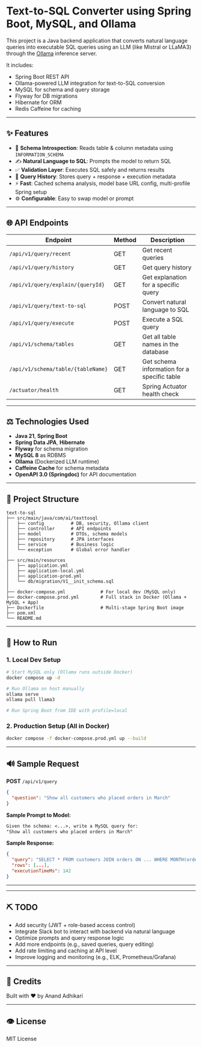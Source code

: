 # Text-to-SQL Converter using Spring Boot, MySQL, and Ollama

This project is a Java backend application that converts natural language queries into executable SQL queries using an LLM (like Mistral or LLaMA3) through the [Ollama](https://ollama.com) inference server.

It includes:

* Spring Boot REST API
* Ollama-powered LLM integration for text-to-SQL conversion
* MySQL for schema and query storage
* Flyway for DB migrations
* Hibernate for ORM
* Redis Caffeine for caching

---

## ✨ Features

* 🔎 **Schema Introspection**: Reads table & column metadata using `INFORMATION_SCHEMA`
* ✍️ **Natural Language to SQL**: Prompts the model to return SQL
* ✅ **Validation Layer**: Executes SQL safely and returns results
* 🎯 **Query History**: Stores query + response + execution metadata
* ⚡ **Fast**: Cached schema analysis, model base URL config, multi-profile Spring setup
* ⚙️ **Configurable**: Easy to swap model or prompt

---

## 🌐 API Endpoints

| Endpoint                           | Method | Description                                 |
| ---------------------------------- | ------ | ------------------------------------------- |
| `/api/v1/query/recent`             | GET    | Get recent queries                          |
| `/api/v1/query/history`            | GET    | Get query history                           |
| `/api/v1/query/explain/{queryId}`  | GET    | Get explanation for a specific query        |
| `/api/v1/query/text-to-sql`        | POST   | Convert natural language to SQL             |
| `/api/v1/query/execute`            | POST   | Execute a SQL query                         |
| `/api/v1/schema/tables`            | GET    | Get all table names in the database         |
| `/api/v1/schema/table/{tableName}` | GET    | Get schema information for a specific table |
| `/actuator/health`                 | GET    | Spring Actuator health check                |

---

## ⚖️ Technologies Used

* **Java 21**, **Spring Boot**
* **Spring Data JPA**, **Hibernate**
* **Flyway** for schema migration
* **MySQL 8** as RDBMS
* **Ollama** (Dockerized LLM runtime)
* **Caffeine Cache** for schema metadata
* **OpenAPI 3.0 (Springdoc)** for API documentation

---

## 🚀 Project Structure

```
text-to-sql
├── src/main/java/com/ai/texttosql
│   ├── config          # DB, security, Ollama client
│   ├── controller      # API endpoints
│   ├── model           # DTOs, schema models
│   ├── repository      # JPA interfaces
│   ├── service         # Business logic
│   └── exception       # Global error handler
│
├── src/main/resources
│   ├── application.yml
│   ├── application-local.yml
│   ├── application-prod.yml
│   └── db/migration/V1__init_schema.sql
│
├── docker-compose.yml             # For local dev (MySQL only)
├── docker-compose.prod.yml        # Full stack in Docker (Ollama + MySQL + App)
├── Dockerfile                     # Multi-stage Spring Boot image
├── pom.xml
└── README.md
```

---

## 🚧 How to Run

### 1. Local Dev Setup

```bash
# Start MySQL only (Ollama runs outside Docker)
docker compose up -d

# Run Ollama on host manually
ollama serve
ollama pull llama3

# Run Spring Boot from IDE with profile=local
```

### 2. Production Setup (All in Docker)

```bash
docker compose -f docker-compose.prod.yml up --build
```

---

## 🔊 Sample Request

**POST** `/api/v1/query`

```json
{
  "question": "Show all customers who placed orders in March"
}
```

**Sample Prompt to Model:**

```txt
Given the schema: <...>, write a MySQL query for:
"Show all customers who placed orders in March"
```

**Sample Response:**

```json
{
  "query": "SELECT * FROM customers JOIN orders ON ... WHERE MONTH(order_date) = 3",
  "rows": [...],
  "executionTimeMs": 142
}
```

---


---

## ⛏ TODO

* Add security (JWT + role-based access control)
* Integrate Slack bot to interact with backend via natural language
* Optimize prompts and query response logic
* Add more endpoints (e.g., saved queries, query editing)
* Add rate limiting and caching at API level
* Improve logging and monitoring (e.g., ELK, Prometheus/Grafana)



---

## 🌟 Credits

Built with ❤ by Anand Adhikari

---

## 👁️ License

MIT License
